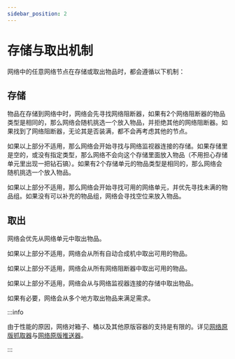 ```yaml
---
sidebar_position: 2
---
```


# 存储与取出机制

网络中的任意网络节点在存储或取出物品时，都会遵循以下机制：

## 存储

物品在存储到网络中时，网络会先寻找网络阻断器，如果有2个网络阻断器的物品类型是相同的，那么网络会随机挑选一个放入物品，并拒绝其他的网络阻断器。如果找到了网络阻断器，无论其是否装满，都不会再考虑其他的节点。

如果以上部分不适用，那么网络会开始寻找与网络监视器连接的存储。如果存储里是空的，或没有指定类型，那么网络不会向这个存储里面放入物品（不用担心存储单元里出现一把钻石镐）。如果有2个存储单元的物品类型是相同的，那么网络会随机挑选一个放入物品。

如果以上部分不适用，那么网络会开始寻找可用的网络单元，并优先寻找未满的物品组。如果没有可以补充的物品组，网络会寻找空位来放入物品。

## 取出

网络会优先从网络单元中取出物品。

如果以上部分不适用，网络会从所有自动合成机中取出可用的物品。

如果以上部分不适用，网络会从所有网络阻断器中取出可用的物品。

如果以上部分不适用，网络会从与网络监视器连接的存储中取出物品。

如果有必要，网络会从多个地方取出物品来满足需求。

:::info

由于性能的原因，网络对箱子、桶以及其他原版容器的支持是有限的。详见[网络原版抓取器](../network-nodes/network-vanilla-grabber)与[网络原版推送器](../network-nodes/network-vanilla-pusher)。

:::
